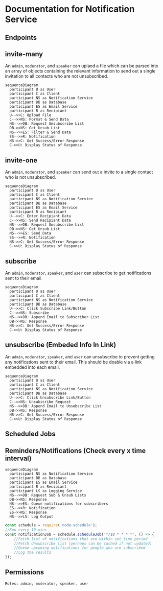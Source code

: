 # Documentation for Notification Service

## Endpoints

## invite-many

An `admin`, `moderator`, and `speaker` can uplaod a file which can be parsed into an array of objects containing the relevant information to send out a single invitation to all contacts who are not unsubscribed.

```mermaid
sequenceDiagram
  participant U as User
  participant C as Client
  participant NS as Notification Service
  participant DB as Database
  participant ES as Email Service
  participant R as Recipiant
  U-->>C: Upload File
  C-->>NS: Format & Send Data
  NS-->>DB: Request Unsubscribe List
  DB->>NS: Get Unsub List
  NS-->>ES: Filter & Send Data
  ES-->>R: Notification
  NS->>C: Get Success/Error Response
  C->>U: Display Status of Response
```

## invite-one

An `admin`, `moderator`, and `speaker` can send out a invite to a single contact who is not unsubscribed.

```mermaid
sequenceDiagram
  participant U as User
  participant C as Client
  participant NS as Notification Service
  participant DB as Database
  participant ES as Email Service
  participant R as Recipiant
  U-->>C: Enter Recipiant Data
  C-->>NS: Send Recipiant Data
  NS-->>DB: Request Unsubscribe List
  DB->>NS: Get Unsub List
  NS-->>ES: Send Data
  ES-->>R: Notification
  NS->>C: Get Success/Error Response
  C->>U: Display Status of Response
```

## subscribe

An `admin`, `moderator`, `speaker`, and `user` can subscribe to get notifications sent to their email.

```mermaid
sequenceDiagram
  participant U as User
  participant C as Client
  participant NS as Notification Service
  participant DB as Database
  U-->>C: Click Subscribe Link/Button
  C-->>NS: Subscribe
  NS-->>DB: Append Email to Subscriber List
  DB->>NS: Response
  NS->>C: Get Success/Error Response
  C->>U: Display Status of Response
```

## unsubscribe (Embeded Info In Link)

An `admin`, `moderator`, `speaker`, and `user` can unsubscribe to prevent getting any notifications sent to their email. This should be doable via a link embedded into each email.

```mermaid
sequenceDiagram
  participant U as User
  participant C as Client
  participant NS as Notification Service
  participant DB as Database
  U-->>C: Click Unsubscribe Link/Button
  C-->>NS: Unsubscribe Request
  NS-->>DB: Append Email to Unsubscribe List
  DB->>NS: Response
  NS->>C: Get Success/Error Response
  C->>U: Display Status of Response
```

## Scheduled Jobs

## Reminders/Notifications (Check every x time interval)

```mermaid
sequenceDiagram
  participant NS as Notification Service
  participant DB as Database
  participant ES as Email Service
  participant R as Recipiant
  participant LS as Logging Service
  NS-->>DB: Request Sub & Unsub Lists
  DB->>NS: Response
  NS-->>ES: Queue notifications for subscribers
  ES-->>R: Notification
  ES->>NS: Response
  NS-->>LS: Log Output
```

```typescript
const schedule = require('node-schedule');
//Run every 10 mins
const notificationJob = schedule.scheduleJob('*/10 * * * *', () => {
    //Fetch list of notifications that are within set time period
    //Fetch Unsubscribe list (perhaps can be cached if not updated)
    //Queue upcoming notifications for people who are subscribed
    //Log the results
});
```

## Permissions

`Roles: admin, moderator, speaker, user`
